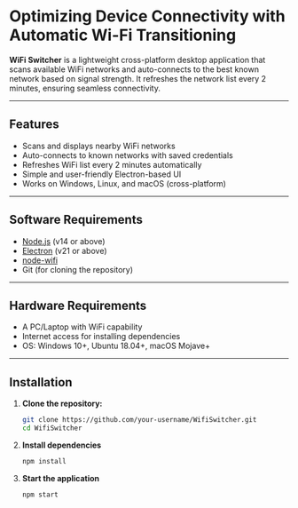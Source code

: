 # Optimizing Device Connectivity with Automatic Wi-Fi Transitioning

**WiFi Switcher** is a lightweight cross-platform desktop application that scans available WiFi networks and auto-connects to the best known network based on signal strength. It refreshes the network list every 2 minutes, ensuring seamless connectivity.

---

## Features

- Scans and displays nearby WiFi networks
- Auto-connects to known networks with saved credentials
- Refreshes WiFi list every 2 minutes automatically
- Simple and user-friendly Electron-based UI
- Works on Windows, Linux, and macOS (cross-platform)

---

## Software Requirements

- [Node.js](https://nodejs.org/) (v14 or above)
- [Electron](https://www.electronjs.org/) (v21 or above)
- [node-wifi](https://github.com/friedrith/node-wifi)
- Git (for cloning the repository)

---

## Hardware Requirements

- A PC/Laptop with WiFi capability
- Internet access for installing dependencies
- OS: Windows 10+, Ubuntu 18.04+, macOS Mojave+

---

## Installation

1. **Clone the repository:**
   ```bash
   git clone https://github.com/your-username/WifiSwitcher.git
   cd WifiSwitcher

2. **Install dependencies**
   ```bash
   npm install 

3. **Start the application**
   ```bash
   npm start
